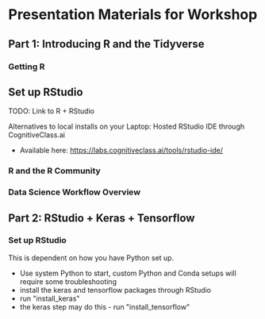# Presentation Materials for Workshop

## Part 1: Introducing R and the Tidyverse

### Getting R

## Set up RStudio

TODO: Link to R + RStudio

Alternatives to local installs on your Laptop:
Hosted RStudio IDE through CognitiveClass.ai 
 * Available here: https://labs.cognitiveclass.ai/tools/rstudio-ide/ 

### R and the R Community

### Data Science Workflow Overview

## Part 2: RStudio + Keras + Tensorflow

### Set up RStudio

This is dependent on how you have Python set up.
 * Use system Python to start, custom Python and Conda setups will require some troubleshooting
 * install the keras and tensorflow packages through RStudio
 * run "install_keras"
 * the keras step may do this - run "install_tensorflow"
